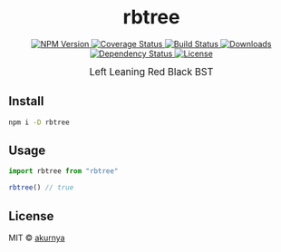 <big><h1 align="center">rbtree</h1></big>

<p align="center">
  <a href="https://npmjs.org/package/rbtree">
    <img src="https://img.shields.io/npm/v/rbtree.svg?style=flat-square"
         alt="NPM Version">
  </a>

  <a href="https://coveralls.io/r/codecakes/rbtree">
    <img src="https://img.shields.io/coveralls/codecakes/rbtree.svg?style=flat-square"
         alt="Coverage Status">
  </a>

  <a href="https://travis-ci.org/codecakes/rbtree">
    <img src="https://img.shields.io/travis/codecakes/rbtree.svg?style=flat-square"
         alt="Build Status">
  </a>

  <a href="https://npmjs.org/package/rbtree">
    <img src="http://img.shields.io/npm/dm/rbtree.svg?style=flat-square"
         alt="Downloads">
  </a>

  <a href="https://david-dm.org/codecakes/rbtree.svg">
    <img src="https://david-dm.org/codecakes/rbtree.svg?style=flat-square"
         alt="Dependency Status">
  </a>

  <a href="https://github.com/codecakes/rbtree/blob/master/LICENSE">
    <img src="https://img.shields.io/npm/l/rbtree.svg?style=flat-square"
         alt="License">
  </a>
</p>

<p align="center"><big>
Left Leaning Red Black BST
</big></p>


## Install

```sh
npm i -D rbtree
```

## Usage

```js
import rbtree from "rbtree"

rbtree() // true
```

## License

MIT © [akurnya](https://github.com/codecakes/rbTree.git)

[npm-url]: https://npmjs.org/package/rbtree
[npm-image]: https://img.shields.io/npm/v/rbtree.svg?style=flat-square

[travis-url]: https://travis-ci.org/codecakes/rbtree
[travis-image]: https://img.shields.io/travis/codecakes/rbtree.svg?style=flat-square

[coveralls-url]: https://coveralls.io/r/codecakes/rbtree
[coveralls-image]: https://img.shields.io/coveralls/codecakes/rbtree.svg?style=flat-square

[depstat-url]: https://david-dm.org/codecakes/rbtree
[depstat-image]: https://david-dm.org/codecakes/rbtree.svg?style=flat-square

[download-badge]: http://img.shields.io/npm/dm/rbtree.svg?style=flat-square
